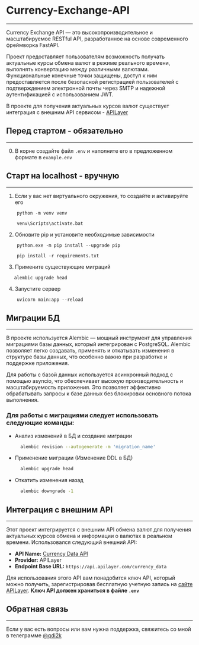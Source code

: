 # Currency-Exchange-API

---
Currency Exchange API — это высокопроизводительное и масштабируемое RESTful API,
разработанное на основе современного фреймворка FastAPI.

Проект предоставляет пользователям возможность получать актуальные курсы 
обмена валют в режиме реального времени, выполнять конвертацию между различными 
валютами. Функциональные конечные точки защищены, доступ к ним предоставляется 
после безопасной регистрацией пользователей с подтверждением электронной почты 
через SMTP и надежной аутентификацией с использованием JWT. 

В проекте для получения актуальных курсов валют существует интеграция с внешним 
API сервисом - [APILayer](https://apilayer.com/marketplace/currency_data-api)



## Перед стартом - обязательно

---
0.  В корне создайте файл `.env` и наполните его в предложенном формате 
    в `example.env`

## Старт на localhost - вручную

---
1. Если у вас нет виртуального окружения, то создайте и активируйте его
```shell
    python -m venv venv
```
```shell
    venv\Scripts\activate.bat
```

2. Обновите pip и установите необходимые зависимости
```shell
    python.exe -m pip install --upgrade pip
```
```shell
    pip install -r requirements.txt
```
3. Примените существующие миграций
```bash 
   alembic upgrade head
```
4. Запустите сервер
```shell
    uvicorn main:app --reload
```


## Миграции БД

---

В проекте используется Alembic — мощный инструмент для управления миграциями 
базы данных, который интегрирован с PostgreSQL. Alembic позволяет легко 
создавать, применять и откатывать изменения в структуре базы данных, 
что особенно важно при разработке и поддержке приложения.

Для работы с базой данных используется асинхронный подход с помощью asyncio,
что обеспечивает высокую производительность и масштабируемость приложения.
Это позволяет эффективно обрабатывать запросы к базе данных без 
блокировки основного потока выполнения.

### Для работы с миграциями следует использовать следующие команды:

- Анализ изменений в БД и создание миграции
    ```bash
      alembic revision --autogenerate -m 'migration_name'
    ```

- Применение миграции (Изменение DDL в БД)
    ```bash
      alembic upgrade head
    ```

- Откатить изменения назад
    ```bash
      alembic downgrade -1
    ```


## Интеграция с внешним API

---
Этот проект интегрируется с внешним API обмена валют для получения актуальных
курсов обмена и информации о валютах в реальном времени. Использовался 
следующий внешний API:

- **API Name:** [Currency Data API](https://apilayer.com/marketplace/currency_data-api)
- **Provider:** APILayer
- **Endpoint Base URL:** `https://api.apilayer.com/currency_data`

Для использования этого API вам понадобится ключ API, который можно получить,
зарегистрировав бесплатную учетную запись 
на [сайте APILayer](https://apilayer.com/).
<strong> Ключ API должен храниться в файле `.env`</strong>



## Обратная связь

---
Если у вас есть вопросы или вам нужна поддержка, свяжитесь со мной 
в телеграмме [@qdi2k](https://t.me/qdi2kZ)
